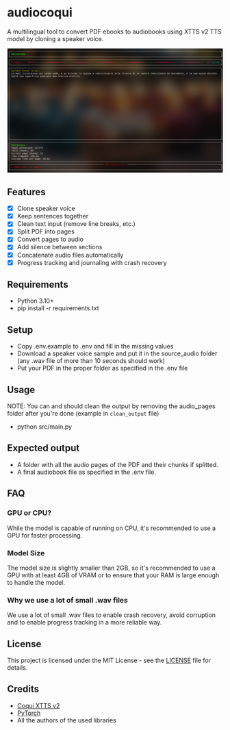 # audiocoqui

A multilingual tool to convert PDF ebooks to audiobooks using XTTS v2 TTS model by cloning a speaker voice.

![screenshot](./screenshot.png)

## Features

- [x] Clone speaker voice
- [x] Keep sentences together
- [x] Clean text input (remove line breaks, etc.)
- [x] Split PDF into pages
- [x] Convert pages to audio
- [x] Add silence between sections
- [x] Concatenate audio files automatically
- [x] Progress tracking and journaling with crash recovery

## Requirements

- Python 3.10+
- pip install -r requirements.txt

## Setup

- Copy .env.example to .env and fill in the missing values
- Download a speaker voice sample and put it in the source_audio folder (any .wav file of more than 10 seconds should work)
- Put your PDF in the proper folder as specified in the .env file

## Usage

NOTE: You can and should clean the output by removing the audio_pages folder after you're done (example in `clean_output` file)

- python src/main.py

## Expected output

- A folder with all the audio pages of the PDF and their chunks if splitted.
- A final audiobook file as specified in the .env file.


## FAQ

### GPU or CPU?

While the model is capable of running on CPU, it's recommended to use a GPU for faster processing.

### Model Size

The model size is slightly smaller than 2GB, so it's recommended to use a GPU with at least 4GB of VRAM or to ensure that your RAM is large enough to handle the model.

### Why we use a lot of small .wav files

We use a lot of small .wav files to enable crash recovery, avoid corruption and to enable progress tracking in a more reliable way.

## License

This project is licensed under the MIT License - see the [LICENSE](LICENSE.md) file for details.

## Credits

- [Coqui XTTS v2](https://huggingface.co/coqui/XTTS-v2)
- [PyTorch](https://pytorch.org/)
- All the authors of the used libraries
